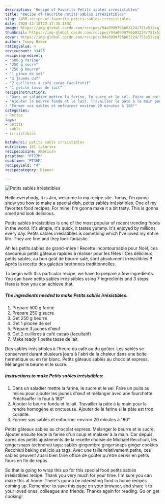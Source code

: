 ```yaml
---
description: "Recipe of Favorite Petits sablés irrésistibles"
title: "Recipe of Favorite Petits sablés irrésistibles"
slug: 2450-recipe-of-favorite-petits-sables-irresistibles
date: 2020-12-18T23:17:35.180Z
image: https://img-global.cpcdn.com/recipes/94a0999796b03224/751x532cq70/petits-sables-irresistibles-photo-principale-de-la-recette.jpg
thumbnail: https://img-global.cpcdn.com/recipes/94a0999796b03224/751x532cq70/petits-sables-irresistibles-photo-principale-de-la-recette.jpg
cover: https://img-global.cpcdn.com/recipes/94a0999796b03224/751x532cq70/petits-sables-irresistibles-photo-principale-de-la-recette.jpg
author: Tommy Baker
ratingvalue: 4
reviewcount: 33475
recipeingredient:
- "500 g farine"
- "250 g sucre"
- "250 g beurre"
- "1 pince de sel"
- "3 jaunes duf"
- "2 cuillères à café cacao facultatif"
- "1 petite tasse de lait"
recipeinstructions:
- "Dans un saladier mettre la farine, le sucre et le sel. Faire un puits au milieu pour ajouter les jaunes d&#39;œuf et mélanger avec une fourchette. Préchauffer le four à 180°"
- "Ajouter le beurre fondu et le lait. Travailler la pâte à la main pour la rendre homogène et onctueuse. Ajouter de la farine si la pâte est trop collante."
- "Former vos sablés et enfourner environ 20 minutes à 180°"
categories:
- Recipe
tags:
- petits
- sabls
- irrsistibles

katakunci: petits sabls irrsistibles 
nutrition: 161 calories
recipecuisine: American
preptime: "PT27M"
cooktime: "PT36M"
recipeyield: "4"
recipecategory: Dinner

---
```



![Petits sablés irrésistibles](https://img-global.cpcdn.com/recipes/94a0999796b03224/751x532cq70/petits-sables-irresistibles-photo-principale-de-la-recette.jpg)

Hello everybody, it is Jim, welcome to my recipe site. Today, I'm gonna show you how to make a special dish, petits sablés irrésistibles. One of my favorites food recipes. For mine, I'm gonna make it a bit tasty. This is gonna smell and look delicious.

Petits sablés irrésistibles is one of the most popular of recent trending foods in the world. It's simple, it's quick, it tastes yummy. It's enjoyed by millions every day. Petits sablés irrésistibles is something which I've loved my entire life. They are fine and they look fantastic.

Ah les petits sablés de grand-mère ! Recette incontournable pour Noël, ces savoureux petits gâteaux rapides à réaliser pour les fêtes ! Ces délicieux petits sablés, au bon goût de beurre salé, sont absolument irrésistibles !! Après la recette des galettes bretonnes traditionnelles.


To begin with this particular recipe, we have to prepare a few ingredients. You can have petits sablés irrésistibles using 7 ingredients and 3 steps. Here is how you can achieve that.

<!--inarticleads1-->

##### The ingredients needed to make Petits sablés irrésistibles:

1. Prepare 500 g farine
1. Prepare 250 g sucre
1. Get 250 g beurre
1. Get 1 pincée de sel
1. Prepare 3 jaunes d&#39;œuf
1. Get 2 cuillères à café cacao (facultatif)
1. Make ready 1 petite tasse de lait


Des sablés irrésistibles à l&#39;heure du café ou du goûter. Les sablés se conservent durant plusieurs jours à l&#39;abri de la chaleur dans une boite hermétique ou en fer blanc. Petits gâteaux sablés au chocolat express. Mélanger le beurre et le sucre. 

<!--inarticleads2-->

##### Instructions to make Petits sablés irrésistibles:

1. Dans un saladier mettre la farine, le sucre et le sel. Faire un puits au milieu pour ajouter les jaunes d&#39;œuf et mélanger avec une fourchette. Préchauffer le four à 180°
1. Ajouter le beurre fondu et le lait. Travailler la pâte à la main pour la rendre homogène et onctueuse. Ajouter de la farine si la pâte est trop collante.
1. Former vos sablés et enfourner environ 20 minutes à 180°


Petits gâteaux sablés au chocolat express. Mélanger le beurre et le sucre. Ajouter ensuite toute la farine d&#39;un coup et malaxer à la main. Car depuis, après des petits ajustements de la recette choisie de Michael Recchiuti, les gingersnaps technorati tags: sablés gingembre gingersnaps ginger cookies Recchiuti baking del.icio.us tags. Avec une taille relativement petite, ces sablés peuvent aussi bien faire office de goûter qu&#39;être servis en petits fours en fin de repas. 

So that is going to wrap this up for this special food petits sablés irrésistibles recipe. Thank you very much for your time. I'm sure you can make this at home. There's gonna be interesting food in home recipes coming up. Remember to save this page on your browser, and share it to your loved ones, colleague and friends. Thanks again for reading. Go on get cooking!
